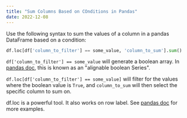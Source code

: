 ```yaml
---
title: "Sum Columns Based on COnditions in Pandas"
date: 2022-12-08
---
```

Use the following syntax to sum the values of a column in a pandas DataFrame based on a condition:
```python
df.loc[df['column_to_filter'] == some_value, 'column_to_sum'].sum()
```

`df['column_to_filter'] == some_value` will generate a boolean array. In 
[pandas doc](https://pandas.pydata.org/docs/reference/api/pandas.DataFrame.loc.html
), this is known as an "alignable boolean Series".

`df.loc[df['column_to_filter'] == some_value]` will filter for the values where the boolean value is `True`, 
and `column_to_sum` will then select the specific column to sum on.

df.loc is a powerful tool. It also works on row label. 
See [pandas doc](https://pandas.pydata.org/docs/reference/api/pandas.DataFrame.loc.html
) for more examples.

